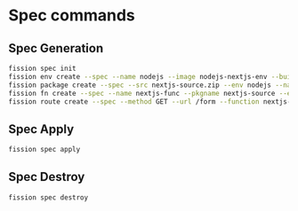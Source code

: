 # Spec commands

## Spec Generation

```sh
fission spec init
fission env create --spec --name nodejs --image nodejs-nextjs-env --builder nodejs-nextjs-builder
fission package create --spec --src nextjs-source.zip --env nodejs --name nextjs-source
fission fn create --spec --name nextjs-func --pkgname nextjs-source --entrypoint "app"
fission route create --spec --method GET --url /form --function nextjs-func
```

## Spec Apply

```sh
fission spec apply
```

## Spec Destroy

```sh
fission spec destroy
```
